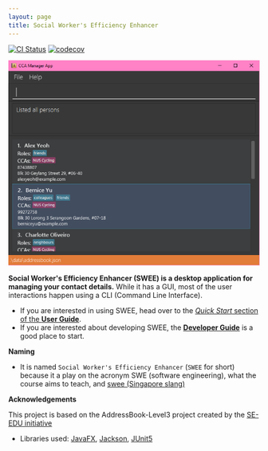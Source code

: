 ```yaml
---
layout: page
title: Social Worker's Efficiency Enhancer
---
```


[![CI Status](https://github.com/AY2324S2-CS2103T-T17-1/tp/workflows/Java%20CI/badge.svg)](https://github.com/AY2324S2-CS2103T-T17-1/tp/actions)
[![codecov](https://codecov.io/gh/AY2324S2-CS2103T-T17-1/tp/graph/badge.svg?token=IOQ4YTD98O)](https://codecov.io/gh/AY2324S2-CS2103T-T17-1/tp)

![Ui](images/Ui.png)

**Social Worker's Efficiency Enhancer (**SWEE**) is a desktop application for managing your contact details.** While it has a GUI, most of the user interactions happen using a CLI (Command Line Interface).

* If you are interested in using SWEE, head over to the [_Quick Start_ section of the **User Guide**](UserGuide.html#quick-start).
* If you are interested about developing SWEE, the [**Developer Guide**](DeveloperGuide.html) is a good place to start.


**Naming**
* It is named `Social Worker's Efficiency Enhancer` (`SWEE` for short) because it a play on the acronym SWE (software engineering), what the course aims to teach, and [swee (Singapore slang)](http://www.mysmu.edu/faculty/jacklee/singlish_S.htm)

**Acknowledgements**

This project is based on the AddressBook-Level3 project created by the [SE-EDU initiative](https://se-education.org)

* Libraries used: [JavaFX](https://openjfx.io/), [Jackson](https://github.com/FasterXML/jackson), [JUnit5](https://github.com/junit-team/junit5)
